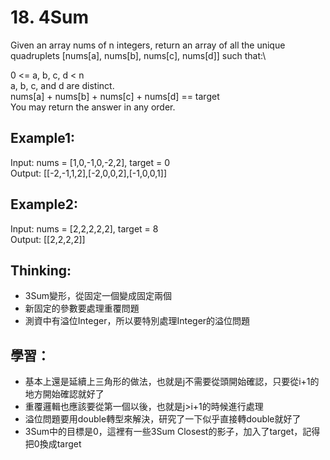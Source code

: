 # 18. 4Sum
Given an array nums of n integers, return an array of all the unique quadruplets [nums[a], nums[b], nums[c], nums[d]] such that:\

0 <= a, b, c, d < n\
a, b, c, and d are distinct.\
nums[a] + nums[b] + nums[c] + nums[d] == target\
You may return the answer in any order.

## Example1:
Input: nums = [1,0,-1,0,-2,2], target = 0\
Output: [[-2,-1,1,2],[-2,0,0,2],[-1,0,0,1]]

## Example2:
Input: nums = [2,2,2,2,2], target = 8\
Output: [[2,2,2,2]]

## Thinking:
- 3Sum變形，從固定一個變成固定兩個
- 新固定的參數要處理重覆問題
- 測資中有溢位Integer，所以要特別處理Integer的溢位問題

## 學習：
- 基本上還是延續上三角形的做法，也就是j不需要從頭開始確認，只要從i+1的地方開始確認就好了
- 重覆邏輯也應該要從第一個以後，也就是j>i+1的時候進行處理
- 溢位問題要用double轉型來解決，研究了一下似乎直接轉double就好了
- 3Sum中的目標是0，這裡有一些3Sum Closest的影子，加入了target，記得把0換成target
